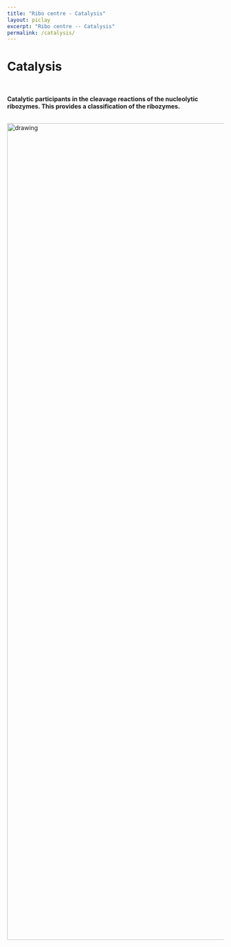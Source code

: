 ```yaml
---
title: "Ribo centre - Catalysis"
layout: piclay
excerpt: "Ribo centre -- Catalysis"
permalink: /catalysis/
---
```




# Catalysis

<br>

 **Catalytic participants in the cleavage reactions of the nucleolytic ribozymes. This provides a classification of the ribozymes.**<br><br>

<img src="https://www.ribocentre.org/images/CalaPic/cala.png" alt="drawing" style="weight:900px;height:1900px;display:block;margin:0 auto;"><br><br>

















